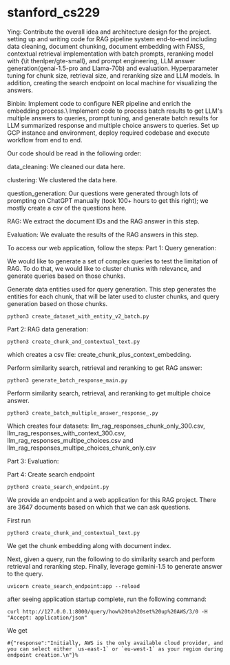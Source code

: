 # stanford_cs229

Ying: Contribute the overall idea and architecture design for the project. setting up and writing code for RAG pipeline system end-to-end including data cleaning, document chunking, document embedding with FAISS, contextual retrieval implementation with batch prompts, reranking model with {\it thenlper/gte-small}, and prompt engineering, LLM answer generation(genai-1.5-pro and Llama-70b) and evaluation.
Hyperparameter tuning for chunk size, retrieval size, and reranking size and LLM models. In addition, creating the search endpoint on local machine for visualizing the answers. 

Binbin: Implement code to configure NER pipeline and enrich the embedding process.\ Implement code to process batch results to get LLM's multiple answers to queries, prompt tuning, and generate batch results for LLM summarized response and multiple choice answers to queries. Set up GCP instance and environment, deploy required codebase and execute workflow from end to end.

Our code should be read in the following order: 

data_cleaning: We cleaned our data here.

clustering: We clustered the data here.

question_generation: Our questions were generated through lots of prompting on ChatGPT manually (took 100+ hours to get this right); we mostly create a csv of the questions here.

RAG: We extract the document IDs and the RAG answer in this step.

Evaluation: We evaluate the results of the RAG answers in this step.

To access our web application, follow the steps:
Part 1: Query generation: 

We would like to generate a set of complex queries to test the limitation of RAG. To do that, we would like to cluster chunks with relevance, and generate queries based on those chunks. 


Generate data entities used for query generation. This step generates the entities for each chunk, that will be later used to cluster chunks, and query generation based on those chunks. 
```
python3 create_dataset_with_entity_v2_batch.py
```


Part 2: RAG data generation:
```
python3 create_chunk_and_contextual_text.py
```

which creates a csv file: create_chunk_plus_context_embedding. 


Perform similarity search, retrieval and reranking to get RAG answer: 
```
python3 generate_batch_response_main.py
```
Perform similarity search, retrieval, and reranking to get multiple choice answer. 

```
python3 create_batch_multiple_answer_response_.py
```

Which creates four datasets: llm_rag_responses_chunk_only_300.csv, llm_rag_responses_with_context_300.csv, llm_rag_responses_multipe_choices.csv and llm_rag_responses_multipe_choices_chunk_only.csv

Part 3: Evaluation: 




Part 4: 
Create search endpoint
```
python3 create_search_endpoint.py
```

We provide an endpoint and a web application for this RAG project.  There are 3647 documents based on which that we can ask questions.

First run
```
python3 create_chunk_and_contextual_text.py
```
We get the chunk embedding along with document index. 

Next, given a query, run the following to do similarity search and perform retrieval and reranking step. Finally, leverage gemini-1.5 to generate answer to the query. 

```
uvicorn create_search_endpoint:app --reload
```
after seeing application startup complete, run the following command: 
```
curl http://127.0.0.1:8000/query/how%20to%20set%20up%20AWS/3/0 -H "Accept: application/json"
```
We get 
```
#{"response":"Initially, AWS is the only available cloud provider, and you can select either `us-east-1` or `eu-west-1` as your region during endpoint creation.\n"}%
```                    

